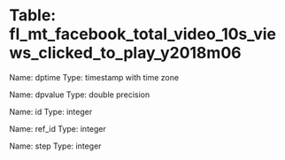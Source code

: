 Table: fl_mt_facebook_total_video_10s_views_clicked_to_play_y2018m06
====================================================================

Name: dptime
Type: timestamp with time zone

Name: dpvalue
Type: double precision

Name: id
Type: integer

Name: ref_id
Type: integer

Name: step
Type: integer


